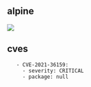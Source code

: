 ## alpine
![](https://img.shields.io/static/v1?label=tag&message=3.10.9&color=blue)
## cves
```
   - CVE-2021-36159:
     - severity: CRITICAL
     - package: null
```
